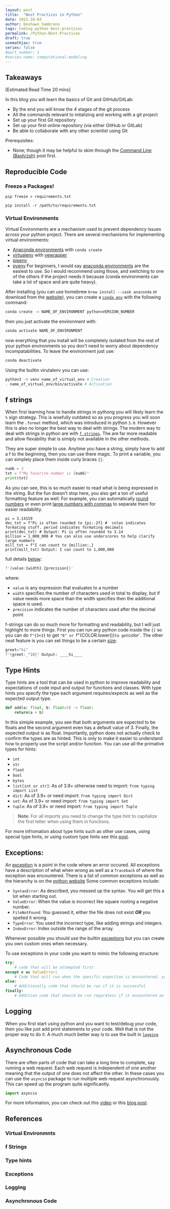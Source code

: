 ```yaml
---
layout: post
title:  "Best Practices in Python"
date: 2022-10-03
author: Deshawn Sambrano
tags: Coding python best-practices 
permalink: /Python-Best-Practices
draft: true
usemathjax: true
series: false
#part_number: 1
#series-name: computational-modeling
---
```

## Takeaways

[Estimated Read Time 20 mins]

In this blog you will learn the basics of Git and GitHub/GitLab:
- By the end you will know the 4 stages of the git process
- All the commands relevant to initalizing and working with a git project
- Set up your first Git repository
- Set up your first online repository (via either GitHub or GitLab)
- Be able to collaborate with any other scientist using Git

Prerequisites:
- None; though it may be helpful to skim through the [Command Line (Bash/zsh)](cli.md) post first.
  
## Reproducible Code

### Freeze a Packages!
```
pip freeze > requirements.txt
```

```
pip install -r /path/to/requirements.txt
```

### Virtual Environments

Virtual Environments are a mechanism used to prevent dependency issues across your python project. 
There are several mechanisms for implementing virtual environments:
- [Anaconda environments][condaenv] with `conda create`
- [virtualenv][] with [vewrapper][]
- [pipenv][]
- [pyenv][]
For beginners, I would say [anaconda environments][condaenv] are the easiest to use. 
So I would recommend using those, and switching to one of the others if the project needs it because (conda environments can take a lot of space and are quite heavy).

After installing (you can use homebrew `brew install --cask anaconda` or download from the [website][anaconda]), you can create a [`conda env`][condaenv] with the following command:
```bash
conda create -n NAME_OF_ENVIRONMENT python=VERSION_NUMBER
```

then you just activate the environment with:
```bash
conda activate NAME_OF_ENVIRONMENT
```
now everything that you install will be completely isolated from the rest of your python environments so you don't need to worry about dependency incompatabilities.
To leave the environment just use: 

```bash
conda deactivate
```

Using the builtin virutalenv you can use:

```bash
python3 -m venv name_of_virtual_env # Creation
. name_of_virtual_env/bin/activate # Activation
```

## f strings

When first learning how to handle strings in pythong you will likely learn the `%` sign strategy. This is woefully outdated so as you progress you will soon learn the `.format` method, which was introduced in python `3.0`. However this is also no longer the best way to deal with strings. 
The modern way to deal with strings in python are with [`f strings`][f1].
The are far more readable and allow flexability that is simiply not available in the other methods.

They are super simple to use. 
Anytime you have a string, simply have to add a f to the beginning, then you can use there magic. 
To print a variable, you can simplely place them inside curly braces `{}`. 
```python
numb = 3
txt = f"My favorite number is {numb}"
print(txt)
```

As you can see, this is so much easier to read what is being expressed in the string.
But the fun doesn't stop here, you also get a ton of useful formatting feature as well.
For example, you can automatically [round numbers][f3] or even print [large numbers with commas][f4] to separate them for easier readability. 

```
pi = 3.14159
dec_txt = f"Pi is often rounded to {pi:.2f} #  colon indicates formating stuff. period indicates formating decimals
print(dec_txt) # Output: Pi is often rounded to 3.14
million = 1_000_000 # You can also use underscores to help clarify large numbers
mill_txt = f"I can count to {million:,}
print(mill_txt) Output: I can count to 1,000,000
```

full details [below][f5]:

```python
f'{value:{width}.{precision}}'
```

where:

- `value` is any expression that evaluates to a number
- `width` specifies the number of characters used in total to display, but if value needs more space than the width specifies then the additional space is used.
- `precision` indicates the number of characters used after the decimal point

f-strings can do so much more for formatting and readability, but I will just highlight to more things. 
First you can run any python code inside the `{}` so you can do `f"{3+3}` to get `"6" or `f"{COLOR.lower()}` to get `color`. 
The other neat feature is you can set things to be a certain [size][f2]:
```python
greet="hi"
f"{greet:_^10}" Output: ____hi____
```


## Type Hints

Type hints are a tool that can be used in python to improve readability and expectations of code input and output for functions and classes. With type hints you specify the type each argument requires/expects as well as the expected output type. 

```python
def add(a: float, b: float=3) -> float:
    return(a + b)
```

In this simiple example, you see that both arguments are expected to be floats and the second argument even has a default value of 3. 
Finally, the expected output is as float. 
Importantly, python does not actually check to confirm the types are as hinted. 
This is only to make it easier to understand how to properly use the script and/or function. 
You can use all the primative types for hints:
- `int`
- `str`
- `float`
- `bool`
- `bytes`
- `list[int or str]`: As of 3.9+ otherwise need to import: `from typing import List`
- `dict`: As of 3.9+ or need import: `from typing import Dict`
- `set`: As of 3.9+ or need import: `from typing import Set`
- `tuple`: As of 3.9+ or need import: `from typing import Tuple`

> **Note**: For all imports you need to change the type hint to capitalize the first letter when using them in functions.

For more infromation about type hints such as other use cases, using special type hints, or using custom type hints see this [post][th1].

## Exceptions:

An [exception][e1] is a point in the code where an error occured.
All exceptions have a description of what when wrong as well as a `Traceback` of where the exception was encountered. 
There is a list of common exceptions as well as the hierarchy is on the [python website][e2]
Some common exceptions include:
- `SyntaxError`: As described, you messed up the syntax. You will get this a lot when starting out.
- `ValueError`: When the value is incorrect like square rooting a negative number.
- `FileNotFound`: You guessed it, either the file does not exist ***OR*** you spelled it wrong. 
- `TypeError`: You used the incorrect type, like adding strings and integers.
- `IndexError`: Index outside the range of the array. 

Whenever possible you should use the builtin [exceptions][e2] but you can create you own custom ones when necessary. 

To use exceptions in your code you want to mimic the following structure:

```python
try:
    # code that will be attempted first
except e as ValueError:
    # Code that will run when the specific expection is encountered, you can have multiple of these to handle different exceptions differently. 
else: 
    # Additionally code that should be run if it is successful
finally: 
    # Addition code that should be run regardless if it encountered an exception or not.

```


## Logging

When you first start using python and you want to test/debug your code, then you like just add print statements to your code.
Well that is not the proper way to do it. 
A much much better way is to use the built in [`logging`][l1] 


## Asynchronous Code

There are often parts of code that can take a long time to complete, say running a web request. Each web request is independent of one another meaning that the output of one does not affect the other. In these cases you can use the `asyncio` package to run multiple web request asynchronously. This can speed up the program quite significantly.

```python
import asyncio
```

For more information, you can check out this [video][a1] or this [blog post][a2]. 


## References

[1]: https://youtu.be/woIkysZytSs "Arjan Codes: 8 Python Coding Tips - From The Google Python Style Guide"
[2]: https://youtu.be/LrtnLEkOwFE "Arjan Codes: Code Smells Part 1"
[3]: https://youtu.be/zmWf_cHyo8s "Arjan Codes: Code Smells Part 2"
[4]: https://youtu.be/Kl3_Gmn4Ujg "Arjan Codes: Code Smells Part 3"
[5]: https://www.geeksforgeeks.org/abstract-classes-in-python/ "Abstract Classes in Python"

### Virtual Environmnts

[pipenv]: https://github.com/pypa/pipenv "Pipenv Python Dev for Humans"
[vewrapper]: https://virtualenvwrapper.readthedocs.io/en/latest/ "Virtual Wrapper"
[virtualenv]: https://pypi.org/project/virtualenv/ "Virtual Env"
[condaenv]: https://conda.io/projects/conda/en/latest/user-guide/tasks/manage-environments.html "Conda environments"
[anaconda]: https://www.anaconda.com/products/distribution "Anaconda"
[pyenv]: https://github.com/pyenv/pyenv "Pyenv for simple VE in python"


### f Strings

[f1]: https://realpython.com/python-f-strings/ "Real Python: f strings"
[f2]: https://youtu.be/dvqFNOhNIjM "Arjan Codes: f Strings Set size"
[f3]: https://stackoverflow.com/a/45310389 "SO: f Strings round"
[f4]: https://youtube.com/shorts/07Pxa3TbQc4?feature=share "Python Engineer: f Strings large numbers"
[f5]: https://stackoverflow.com/a/50340297 "SO: f Strings round Detailed"


### Type hints

[th1]: https://mypy.readthedocs.io/en/stable/cheat_sheet_py3.html "Type hints cheatsheet"


### Exceptions

[e1]: https://youtu.be/nlCKrKGHSSk "Socratica: Exceptions"
[e2]: https://docs.python.org/3/library/exceptions.html#exception-hierarchy "Python Exception Hierarchy"
[e3]: https://youtu.be/6tNS--WetLI "Corey Schafer: Long Run Unit Testing Tutorial"

### Logging

[l1]: https://youtu.be/g8nQ90Hk328 "Socratica: Logging"
[l2]: https://www.geeksforgeeks.org/logging-in-python/ "GeeksforGeeks: Python Logging"
[l3]: https://realpython.com/python-logging-source-code/ "Real Python: Logging"

### Asynchronous Code

[a1]: https://youtu.be/2IW-ZEui4h4 "Arjan Codes: Asynchronous Code with Asyncio"
[a2]: https://realpython.com/python-async-features/ "Real Python: asyncio"
